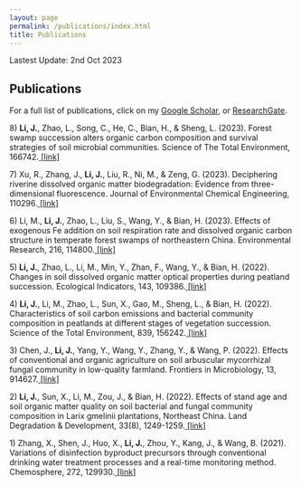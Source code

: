 ```yaml
---
layout: page
permalink: /publications/index.html
title: Publications
---
```


Lastest Update: 2nd Oct 2023

## Publications
<p>For a full list of publications, click on my <a href="(https://scholar.google.com/citations?user=VJYoEEgAAAAJ&hl">Google Scholar</a>, or <a href="(https://www.researchgate.net/profile/Jianwei-Li-31">ResearchGate</a>.

<p>8) <b>Li, J.</b>, Zhao, L., Song, C., He, C., Bian, H., & Sheng, L. (2023). Forest swamp succession alters organic carbon composition and survival strategies of soil microbial communities. Science of The Total Environment, 166742.<a href="(https://doi.org/10.1016/j.scitotenv.2023.166742"> [link]</a>

</p>

<p>7) Xu, R., Zhang, J., <b>Li, J.</b>, Liu, R., Ni, M., & Zeng, G. (2023). Deciphering riverine dissolved organic matter biodegradation: Evidence from three-dimensional fluorescence. Journal of Environmental Chemical Engineering, 110296.<a href="https://doi.org/10.1016/j.jece.2023.110296"> [link]</a>

</p>

<p>6) Li, M., <b>Li, J.</b>, Zhao, L., Liu, S., Wang, Y., & Bian, H. (2023). Effects of exogenous Fe addition on soil respiration rate and dissolved organic carbon structure in temperate forest swamps of northeastern China. Environmental Research, 216, 114800.<a href="https://doi.org/10.1016/j.envres.2022.114800"> [link]</a>

</p>

<p>5) <b>Li, J.</b>, Zhao, L., Li, M., Min, Y., Zhan, F., Wang, Y., & Bian, H. (2022). Changes in soil dissolved organic matter optical properties during peatland succession. Ecological Indicators, 143, 109386.<a href="https://doi.org/10.1016/j.ecolind.2022.109386"> [link]</a>

</p>

<p>4) <b>Li, J.</b>, Li, M., Zhao, L., Sun, X., Gao, M., Sheng, L., & Bian, H. (2022). Characteristics of soil carbon emissions and bacterial community composition in peatlands at different stages of vegetation succession. Science of the Total Environment, 839, 156242.<a href="https://doi.org/10.1016/j.scitotenv.2022.156242"> [link]</a>

</p>

<p>3) Chen, J., <b>Li, J.</b>, Yang, Y., Wang, Y., Zhang, Y., & Wang, P. (2022). Effects of conventional and organic agriculture on soil arbuscular mycorrhizal fungal community in low-quality farmland. Frontiers in Microbiology, 13, 914627.<a href="https://doi.org/10.3389/fmicb.2022.914627"> [link]</a>

</p>

<p>2) <b>Li, J.</b>, Sun, X., Li, M., Zou, J., & Bian, H. (2022). Effects of stand age and soil organic matter quality on soil bacterial and fungal community composition in Larix gmelinii plantations, Northeast China. Land Degradation & Development, 33(8), 1249-1259.<a href="https://doi.org/10.1002/ldr.4219"> [link]</a>

</p>


<p>1) Zhang, X., Shen, J., Huo, X., <b>Li, J.</b>, Zhou, Y., Kang, J., & Wang, B. (2021). Variations of disinfection byproduct precursors through conventional drinking water treatment processes and a real-time monitoring method. Chemosphere, 272, 129930.<a href="https://doi.org/10.1016/j.chemosphere.2021.129930"> [link]</a></p>
